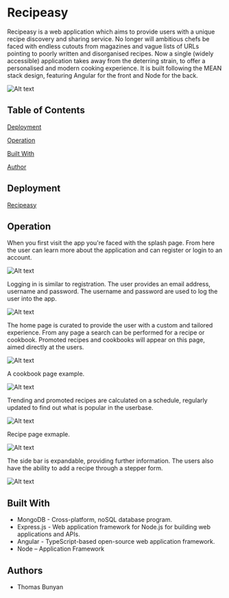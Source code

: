 # Recipeasy
Recipeasy is a web application which aims to provide users with a unique recipe discovery and sharing service. No longer will ambitious chefs be faced with endless cutouts from magazines and vague lists of URLs pointing to poorly written and disorganised recipes. Now a single (widely accessible) application takes away from the deterring strain, to offer a personalised and modern cooking experience. It is built following the MEAN stack design, featuring Angular for the front and Node for the back.

![Alt text](https://i.imgur.com/M1AqtsY.png "Poster")

## Table of Contents
[Deployment](https://github.research.its.qmul.ac.uk/ec16492/WeatherApp/tree/GUI#deployment)

[Operation](https://github.research.its.qmul.ac.uk/ec16492/WeatherApp/tree/GUI#operation)

[Built With](https://github.research.its.qmul.ac.uk/ec16492/WeatherApp/tree/GUI#getting-started)

[Author](https://github.research.its.qmul.ac.uk/ec16492/WeatherApp/tree/GUI#authors)


## Deployment
[Recipeasy](https://www.recipeazy.uk)

## Operation

When you first visit the app you're faced with the splash page. From here the user can learn more about the application and can register or login to an account.

![Alt text](https://i.imgur.com/uriqz8S.png "Guide Image 1")

Logging in is similar to registration. The user provides an email address, username and password. The username and password are used to log the user into the app.

![Alt text](https://i.imgur.com/mYkShJw.png "Guide Image 2")

The home page is curated to provide the user with a custom and tailored experience. From any page a search can be performed for a recipe or cookbook. Promoted recipes and cookbooks will appear on this page, aimed directly at the users.

![Alt text](https://i.imgur.com/4rmKszL.png "Guide Image 3")

A cookbook page example.

![Alt text](https://i.imgur.com/w7ZQgfy.png "Guide Image 4")

Trending and promoted recipes are calculated on a schedule, regularly updated to find out what is popular in the userbase.

![Alt text](https://i.imgur.com/qeVfd4e.png "Guide Image 5")

Recipe page exmaple.

![Alt text](https://i.imgur.com/UraHTsG.png "Guide Image 6")

The side bar is expandable, providing further information. The users also have the ability to add a recipe through a stepper form.

![Alt text](https://i.imgur.com/Nizk9ME.png "Guide Image 7")

## Built With

* MongoDB - Cross-platform, noSQL database program.
* Express.js - Web application framework for Node.js for building web applications and APIs.
* Angular - TypeScript-based open-source web application framework.
*	Node – Application Framework

## Authors
*	Thomas Bunyan
